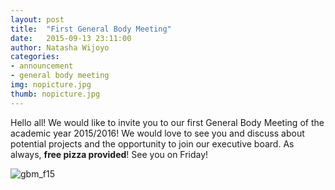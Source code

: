 ```yaml
---
layout: post
title:  "First General Body Meeting"
date:   2015-09-13 23:11:00
author: Natasha Wijoyo
categories: 
- announcement
- general body meeting
img: nopicture.jpg
thumb: nopicture.jpg
---
```


Hello all! We would like to invite you to our first General Body Meeting of the academic year 2015/2016! We would love to see you and discuss about potential projects and the opportunity to join our executive board. As always, **free pizza provided**! See you on Friday!

![gbm_f15](https://cloud.githubusercontent.com/assets/9169502/9840409/4a8d3a78-5a57-11e5-9173-390577ba5fde.PNG)
